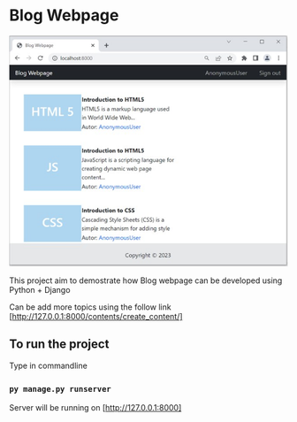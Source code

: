 # Blog Webpage

 <img src="blog/static/blog.jpg">

This project aim to demostrate how Blog webpage can be developed using Python + Django

Can be add more topics using the follow link [http://127.0.0.1:8000/contents/create_content/]

## To run the project

Type in commandline

### `py manage.py runserver`

Server will be running on [http://127.0.0.1:8000]


